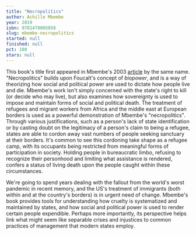 ```yaml
---
title: "Necropolitics"
author: Achille Mbembe
year: 2019
isbn: 9781478005858
slug: mbembe-necropolitics
started: null
finished: null
pct: 100
stars: null
---
```


This book's title first appeared in Mbembe's 2003 <a href="https://read.dukeupress.edu/public-culture/article-abstract/15/1/11/31714/Necropolitics?redirectedFrom=fulltext">article</a> by the same name. "Necropolitics" builds upon Foucalt's concept of <em>biopower</em>, and is a way of theorizing how social and political power are used to dictate how people live and die. Mbembe's work isn't simply concerned with the state's right to kill (or decide who may live), but also examines how sovereignty is used to impose and maintain forms of social and political death. The treatment of refugees and migrant workers from Africa and the middle east at European borders is used as a powerful demonstration of Mbembe's "necropolitics". Through various justifications, such as a person's lack of state identification or by casting doubt on the legitimacy of a person's claim to being a refugee, states are able to cordon away vast numbers of people seeking sanctuary at their borders. It's common to see this cordoning take shape as a refugee camp, with its occupants being restricted from meaningful forms of participation in society. Holding people in bureaucratic limbo, refusing to recognize their personhood and limiting what assistance is rendered, confers a status of living death upon the people caught within these circumstances.

We're going to spend years dealing with the fallout from the world's worst pandemic in recent memory, and the US's treatment of immigrants (both within and at the country's borders) is in urgent need of change. Mbembe's book provides tools for understanding how cruelty is systematized and maintained by states, and how social and political power is used to render certain people expendible. Perhaps more importantly, its perspective helps link what might seem like separable crises and injustices to common practices of management that modern states employ.
